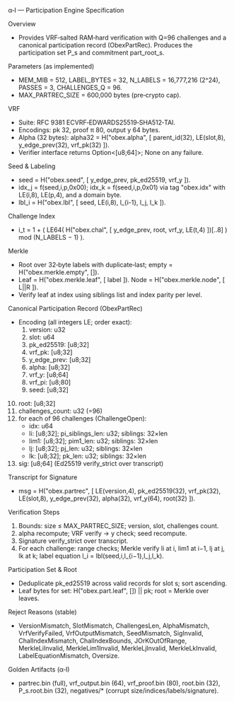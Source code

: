 α‑I — Participation Engine Specification

Overview
- Provides VRF‑salted RAM‑hard verification with Q=96 challenges and a canonical participation record (ObexPartRec). Produces the participation set P_s and commitment part_root_s.

Parameters (as implemented)
- MEM_MIB = 512, LABEL_BYTES = 32, N_LABELS = 16,777,216 (2^24), PASSES = 3, CHALLENGES_Q = 96.
- MAX_PARTREC_SIZE = 600,000 bytes (pre‑crypto cap).

VRF
- Suite: RFC 9381 ECVRF‑EDWARDS25519‑SHA512‑TAI.
- Encodings: pk 32, proof π 80, output y 64 bytes.
- Alpha (32 bytes): alpha32 = H("obex.alpha", [ parent_id(32), LE(slot,8), y_edge_prev(32), vrf_pk(32) ]).
- Verifier interface returns Option<[u8;64]>; None on any failure.

Seed & Labeling
- seed = H("obex.seed", [ y_edge_prev, pk_ed25519, vrf_y ]).
- idx_j = f(seed,i,p,0x00); idx_k = f(seed,i,p,0x01) via tag "obex.idx" with LE(i,8), LE(p,4), and a domain byte.
- lbl_i = H("obex.lbl", [ seed, LE(i,8), l_{i-1}, l_j, l_k ]).

Challenge Index
- i_t = 1 + ( LE64( H("obex.chal", [ y_edge_prev, root, vrf_y, LE(t,4) ])[..8] ) mod (N_LABELS − 1) ).

Merkle
- Root over 32‑byte labels with duplicate‑last; empty = H("obex.merkle.empty", []).
- Leaf = H("obex.merkle.leaf", [ label ]). Node = H("obex.merkle.node", [ L||R ]).
- Verify leaf at index using siblings list and index parity per level.

Canonical Participation Record (ObexPartRec)
- Encoding (all integers LE; order exact):
  1) version: u32
  2) slot: u64
  3) pk_ed25519: [u8;32]
  4) vrf_pk: [u8;32]
  5) y_edge_prev: [u8;32]
  6) alpha: [u8;32]
  7) vrf_y: [u8;64]
  8) vrf_pi: [u8;80]
  9) seed: [u8;32]
 10) root: [u8;32]
 11) challenges_count: u32 (=96)
 12) for each of 96 challenges (ChallengeOpen):
     - idx: u64
     - li: [u8;32]; pi_siblings_len: u32; siblings: 32×len
     - lim1: [u8;32]; pim1_len: u32; siblings: 32×len
     - lj: [u8;32]; pj_len: u32; siblings: 32×len
     - lk: [u8;32]; pk_len: u32; siblings: 32×len
 13) sig: [u8;64] (Ed25519 verify_strict over transcript)

Transcript for Signature
- msg = H("obex.partrec", [ LE(version,4), pk_ed25519(32), vrf_pk(32), LE(slot,8), y_edge_prev(32), alpha(32), vrf_y(64), root(32) ]).

Verification Steps
1) Bounds: size ≤ MAX_PARTREC_SIZE; version, slot, challenges count.
2) alpha recompute; VRF verify → y check; seed recompute.
3) Signature verify_strict over transcript.
4) For each challenge: range checks; Merkle verify li at i, lim1 at i−1, lj at j, lk at k; label equation l_i = lbl(seed,i,l_{i−1},l_j,l_k).

Participation Set & Root
- Deduplicate pk_ed25519 across valid records for slot s; sort ascending.
- Leaf bytes for set: H("obex.part.leaf", []) || pk; root = Merkle over leaves.

Reject Reasons (stable)
- VersionMismatch, SlotMismatch, ChallengesLen, AlphaMismatch, VrfVerifyFailed, VrfOutputMismatch, SeedMismatch, SigInvalid, ChalIndexMismatch, ChalIndexBounds, JOrKOutOfRange, MerkleLiInvalid, MerkleLim1Invalid, MerkleLjInvalid, MerkleLkInvalid, LabelEquationMismatch, Oversize.

Golden Artifacts (α‑I)
- partrec.bin (full), vrf_output.bin (64), vrf_proof.bin (80), root.bin (32), P_s.root.bin (32), negatives/* (corrupt size/indices/labels/signature).


